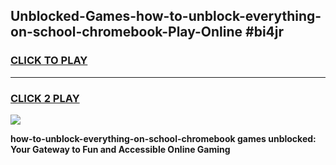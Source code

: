 
## Unblocked-Games-how-to-unblock-everything-on-school-chromebook-Play-Online #bi4jr
<h3>
<a href="https://news.freeplayer.one?title=how-to-unblock-everything-on-school-chromebook&ref=3">CLICK TO PLAY</a></h3>
<hr>

<h3>
<a href="https://news.freeplayer.one?title=how-to-unblock-everything-on-school-chromebook&ref=3">CLICK 2 PLAY</a>
  
</h3>

<a href="https://news.freeplayer.one?title=how-to-unblock-everything-on-school-chromebook&ref=3"><img src="https://clearcache.store/games.png"></a>


**how-to-unblock-everything-on-school-chromebook games unblocked: Your Gateway to Fun and Accessible Online Gaming**
